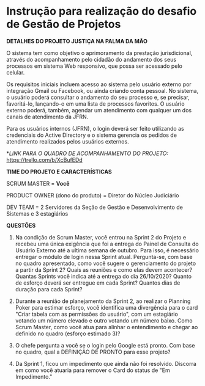 # Instrução para realização do desafio de Gestão de Projetos

**DETALHES DO PROJETO JUSTIÇA NA PALMA DA MÃO**

O sistema tem como objetivo o aprimoramento da prestação jurisdicional, através do acompanhamento pelo cidadão do andamento dos seus processos em sistema Web responsivo, que possa ser acessado pelo celular. 

Os requisitos iniciais incluem acesso ao sistema pelo usuário externo por integração Gmail ou Facebook, ou ainda criando conta pessoal. No sistema, o usuário poderá consultar o andamento do seu processo e, se precisar, favoritá-lo, lançando-o em uma lista de processos favoritos. O usuário externo poderá, também, agendar um atendimento com qualquer um dos canais de atendimento da JFRN.

Para os usuários internos (JFRN), o login deverá ser feito utilizando as credenciais do Active Directory e o sistema gerencia os pedidos de atendimento realizados pelos usuários externos.

**LINK PARA O QUADRO DE ACOMPANHAMENTO DO PROJETO:* https://trello.com/b/XcBufEDd

**TIME DO PROJETO E CARACTERÍSTICAS**

SCRUM MASTER = **Você**

PRODUCT OWNER (dono do produto) = Diretor do Núcleo Judiciário

DEV TEAM = 2 Servidores da Seção de Gestão e Desenvolvimento de Sistemas e 3 estagiários


**QUESTÕES**

1) Na condição de Scrum Master, você entrou na Sprint 2 do Projeto e recebeu uma única exigência que foi a entrega do Painel de Consulta do Usuário Externo  até a ultima semana de outubro. Para isso, é necessário entregar o módulo de login nessa Sprint atual. Pergunta-se, com base no quadro apresentado, como você sugere o gerenciamento do projeto a partir da Sprint 2? Quais as reuniões e como elas devem acontecer? Quantas Sprints você indica até a entrega do dia 26/10/2020? Quanto de esforço deverá ser entregue em cada Sprint? Quantos dias de duração para cada Sprint?

2) Durante a reunião de planejamento da Sprint 2, ao realizar o Planning Poker para estimar esforço, você identifica uma divergência para o card "Criar tabela com as permissões do usuário", com um estagiário votando um número elevado e outro votando um número baixo. Como Scrum Master, como você atua para alinhar o entendimento e chegar ao definido no quadro (esforço estimado 3)?

3) O chefe pergunta a você se o login pelo Google está pronto. Com base no quadro, qual a DEFINIÇÃO DE PRONTO para esse projeto?

4) Da Sprint 1, ficou um impedimento que ainda não foi resolvido. Discorra em como você atuaria para remover o Card do status de "Em Impedimento."
